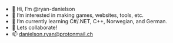- 👋 Hi, I’m @ryan-danielson
- 👀 I’m interested in making games, websites, tools, etc.
- 🌱 I’m currently learning C#/.NET, C++, Norwegian, and German.
- 💞️ Lets collaborate!
- 📫 danielson.ryan@protonmail.ch

<!---
ryan-danielson/ryan-danielson is a ✨ special ✨ repository because its `README.md` (this file) appears on your GitHub profile.
You can click the Preview link to take a look at your changes.
--->
